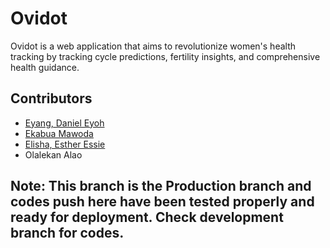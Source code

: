 # Ovidot
Ovidot is a web application that aims to revolutionize women's health tracking by tracking cycle predictions, fertility insights, and comprehensive health guidance.

## Contributors
- [Eyang, Daniel Eyoh](https://github.com/Tediyang)
- [Ekabua Mawoda](https://github.com/mdekabs)
- [Elisha, Esther Essie ](https://github.com/3SSI3)
- Olalekan Alao

## Note: This branch is the Production branch and codes push here have been tested properly and ready for deployment. Check development branch for codes.
